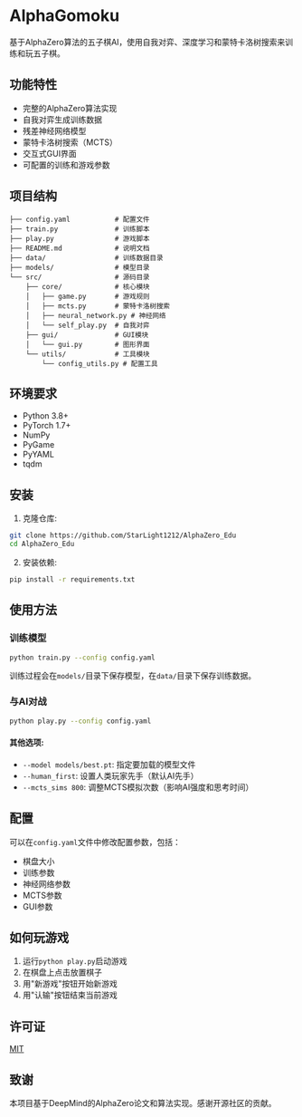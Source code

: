 # AlphaGomoku

基于AlphaZero算法的五子棋AI，使用自我对弈、深度学习和蒙特卡洛树搜索来训练和玩五子棋。

## 功能特性

- 完整的AlphaZero算法实现
- 自我对弈生成训练数据
- 残差神经网络模型
- 蒙特卡洛树搜索（MCTS）
- 交互式GUI界面
- 可配置的训练和游戏参数

## 项目结构

```
├── config.yaml           # 配置文件
├── train.py              # 训练脚本
├── play.py               # 游戏脚本
├── README.md             # 说明文档
├── data/                 # 训练数据目录
├── models/               # 模型目录
└── src/                  # 源码目录
    ├── core/             # 核心模块
    │   ├── game.py       # 游戏规则
    │   ├── mcts.py       # 蒙特卡洛树搜索
    │   ├── neural_network.py # 神经网络
    │   └── self_play.py  # 自我对弈
    ├── gui/              # GUI模块
    │   └── gui.py        # 图形界面
    └── utils/            # 工具模块
        └── config_utils.py # 配置工具
```

## 环境要求

- Python 3.8+
- PyTorch 1.7+
- NumPy
- PyGame
- PyYAML
- tqdm

## 安装

1. 克隆仓库:

```bash
git clone https://github.com/StarLight1212/AlphaZero_Edu
cd AlphaZero_Edu
```

2. 安装依赖:

```bash
pip install -r requirements.txt
```

## 使用方法

### 训练模型

```bash
python train.py --config config.yaml
```

训练过程会在`models/`目录下保存模型，在`data/`目录下保存训练数据。

### 与AI对战

```bash
python play.py --config config.yaml
```

#### 其他选项:

- `--model models/best.pt`: 指定要加载的模型文件
- `--human_first`: 设置人类玩家先手（默认AI先手）
- `--mcts_sims 800`: 调整MCTS模拟次数（影响AI强度和思考时间）

## 配置

可以在`config.yaml`文件中修改配置参数，包括：

- 棋盘大小
- 训练参数
- 神经网络参数
- MCTS参数
- GUI参数

## 如何玩游戏

1. 运行`python play.py`启动游戏
2. 在棋盘上点击放置棋子
3. 用"新游戏"按钮开始新游戏
4. 用"认输"按钮结束当前游戏

## 许可证

[MIT](LICENSE)

## 致谢

本项目基于DeepMind的AlphaZero论文和算法实现。感谢开源社区的贡献。 

